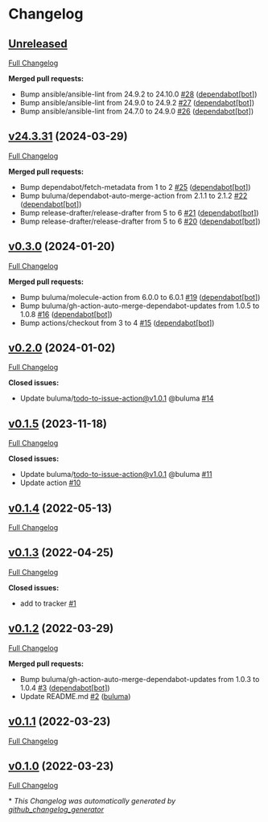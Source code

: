 # Changelog

## [Unreleased](https://github.com/buluma/ansible-role-tune2fs/tree/HEAD)

[Full Changelog](https://github.com/buluma/ansible-role-tune2fs/compare/v24.3.31...HEAD)

**Merged pull requests:**

- Bump ansible/ansible-lint from 24.9.2 to 24.10.0 [\#28](https://github.com/buluma/ansible-role-tune2fs/pull/28) ([dependabot[bot]](https://github.com/apps/dependabot))
- Bump ansible/ansible-lint from 24.9.0 to 24.9.2 [\#27](https://github.com/buluma/ansible-role-tune2fs/pull/27) ([dependabot[bot]](https://github.com/apps/dependabot))
- Bump ansible/ansible-lint from 24.7.0 to 24.9.0 [\#26](https://github.com/buluma/ansible-role-tune2fs/pull/26) ([dependabot[bot]](https://github.com/apps/dependabot))

## [v24.3.31](https://github.com/buluma/ansible-role-tune2fs/tree/v24.3.31) (2024-03-29)

[Full Changelog](https://github.com/buluma/ansible-role-tune2fs/compare/v0.3.0...v24.3.31)

**Merged pull requests:**

- Bump dependabot/fetch-metadata from 1 to 2 [\#25](https://github.com/buluma/ansible-role-tune2fs/pull/25) ([dependabot[bot]](https://github.com/apps/dependabot))
- Bump buluma/dependabot-auto-merge-action from 2.1.1 to 2.1.2 [\#22](https://github.com/buluma/ansible-role-tune2fs/pull/22) ([dependabot[bot]](https://github.com/apps/dependabot))
- Bump release-drafter/release-drafter from 5 to 6 [\#21](https://github.com/buluma/ansible-role-tune2fs/pull/21) ([dependabot[bot]](https://github.com/apps/dependabot))
- Bump release-drafter/release-drafter from 5 to 6 [\#20](https://github.com/buluma/ansible-role-tune2fs/pull/20) ([dependabot[bot]](https://github.com/apps/dependabot))

## [v0.3.0](https://github.com/buluma/ansible-role-tune2fs/tree/v0.3.0) (2024-01-20)

[Full Changelog](https://github.com/buluma/ansible-role-tune2fs/compare/v0.2.0...v0.3.0)

**Merged pull requests:**

- Bump buluma/molecule-action from 6.0.0 to 6.0.1 [\#19](https://github.com/buluma/ansible-role-tune2fs/pull/19) ([dependabot[bot]](https://github.com/apps/dependabot))
- Bump buluma/gh-action-auto-merge-dependabot-updates from 1.0.5 to 1.0.8 [\#16](https://github.com/buluma/ansible-role-tune2fs/pull/16) ([dependabot[bot]](https://github.com/apps/dependabot))
- Bump actions/checkout from 3 to 4 [\#15](https://github.com/buluma/ansible-role-tune2fs/pull/15) ([dependabot[bot]](https://github.com/apps/dependabot))

## [v0.2.0](https://github.com/buluma/ansible-role-tune2fs/tree/v0.2.0) (2024-01-02)

[Full Changelog](https://github.com/buluma/ansible-role-tune2fs/compare/v0.1.5...v0.2.0)

**Closed issues:**

- Update buluma/todo-to-issue-action@v1.0.1 @buluma [\#14](https://github.com/buluma/ansible-role-tune2fs/issues/14)

## [v0.1.5](https://github.com/buluma/ansible-role-tune2fs/tree/v0.1.5) (2023-11-18)

[Full Changelog](https://github.com/buluma/ansible-role-tune2fs/compare/v0.1.4...v0.1.5)

**Closed issues:**

- Update buluma/todo-to-issue-action@v1.0.1 @buluma [\#11](https://github.com/buluma/ansible-role-tune2fs/issues/11)
- Update action [\#10](https://github.com/buluma/ansible-role-tune2fs/issues/10)

## [v0.1.4](https://github.com/buluma/ansible-role-tune2fs/tree/v0.1.4) (2022-05-13)

[Full Changelog](https://github.com/buluma/ansible-role-tune2fs/compare/v0.1.3...v0.1.4)

## [v0.1.3](https://github.com/buluma/ansible-role-tune2fs/tree/v0.1.3) (2022-04-25)

[Full Changelog](https://github.com/buluma/ansible-role-tune2fs/compare/v0.1.2...v0.1.3)

**Closed issues:**

- add to tracker [\#1](https://github.com/buluma/ansible-role-tune2fs/issues/1)

## [v0.1.2](https://github.com/buluma/ansible-role-tune2fs/tree/v0.1.2) (2022-03-29)

[Full Changelog](https://github.com/buluma/ansible-role-tune2fs/compare/v0.1.1...v0.1.2)

**Merged pull requests:**

- Bump buluma/gh-action-auto-merge-dependabot-updates from 1.0.3 to 1.0.4 [\#3](https://github.com/buluma/ansible-role-tune2fs/pull/3) ([dependabot[bot]](https://github.com/apps/dependabot))
- Update README.md [\#2](https://github.com/buluma/ansible-role-tune2fs/pull/2) ([buluma](https://github.com/buluma))

## [v0.1.1](https://github.com/buluma/ansible-role-tune2fs/tree/v0.1.1) (2022-03-23)

[Full Changelog](https://github.com/buluma/ansible-role-tune2fs/compare/v0.1.0...v0.1.1)

## [v0.1.0](https://github.com/buluma/ansible-role-tune2fs/tree/v0.1.0) (2022-03-23)

[Full Changelog](https://github.com/buluma/ansible-role-tune2fs/compare/a1ef18fcb460539f19dacea665a5442d3ed2e96f...v0.1.0)



\* *This Changelog was automatically generated by [github_changelog_generator](https://github.com/github-changelog-generator/github-changelog-generator)*
